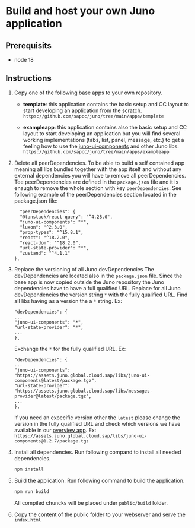 # Build and host your own Juno application

## Prerequisits

- node 18

## Instructions

1. Copy one of the following base apps to your own repository.

   - **template**: this application contains the basic setup and CC layout to start developing an application from the scratch.
     `https://github.com/sapcc/juno/tree/main/apps/template`

   - **exampleapp**: this application contains also the basic setup and CC layout to start developing an application but you will find several working implementations (tabs, list, panel, message, etc.) to get a feeling how to use the [juno-ui-components](https://ui.juno.global.cloud.sap/) and other Juno libs.
     `https://github.com/sapcc/juno/tree/main/apps/exampleapp`

2. Delete all peerDependencies.
   To be able to build a self contained app meaning all libs bundled together with the app itself and without any external dependencies you will have to remove all peerDependencies. Tee peerDependencies are defined in the `package.json` file and it is enaugh to remove the whole section with key `peerDependencies`.
   See following example of the peerDependencies section located in the package.json file:
   ```json5
     "peerDependencies": {
     "@tanstack/react-query": "^4.28.0",
     "juno-ui-components": "*",
     "luxon": "^2.3.0",
     "prop-types": "^15.8.1",
     "react": "^18.2.0",
     "react-dom": "^18.2.0",
     "url-state-provider": "*",
     "zustand": "^4.1.1"
   },
   ```
3. Replace the versioning of all Juno devDependencies
   The devDependencies are located also in the `package.json` file. Since the base app is now copied outside the Juno repository the Juno dependencies have to have a full qualified URL. Replace for all Juno devDependencies the version string `*` with the fully qualified URL.
   Find all libs having as a version the a `*` string. Ex:

   ```json5
   "devDependencies": {
   ...
   "juno-ui-components": "*",
   "url-state-provider": "*",
   ...
   },
   ```

   Exchange the `*` for the fully qualified URL. Ex:

   ```json5
   "devDependencies": {
   ...
   "juno-ui-components": "https://assets.juno.global.cloud.sap/libs/juno-ui-components@latest/package.tgz",
   "url-state-provider": "https://assets.juno.global.cloud.sap/libs/messages-provider@latest/package.tgz",
   ...
   },
   ```

   If you need an expecific version other the `latest` please change the version in the fully qualified URL and check which versions we have available in our [overview app](https://assets.juno.global.cloud.sap/?__s=N4IghgzhCmAuEFoD2A3aAnFBLaB3EAXKLGAEYCSAdgCbQAehATADQiVgrmzQC2hIIVgAcwlaABsA8kOhjqhAGZhxMAL6qgA). Ex: `https://assets.juno.global.cloud.sap/libs/juno-ui-components@1.2.7/package.tgz`

4. Install all dependencies.
   Run following compand to install all needed dependencies.
   ```bash
   npm install
   ```
5. Build the application.
   Run following command to build the application.

   ```bash
   npm run build
   ```

   All compiled chuncks will be placed under `public/build` folder.

6. Copy the content of the public folder to your webserver and serve the `index.html`
